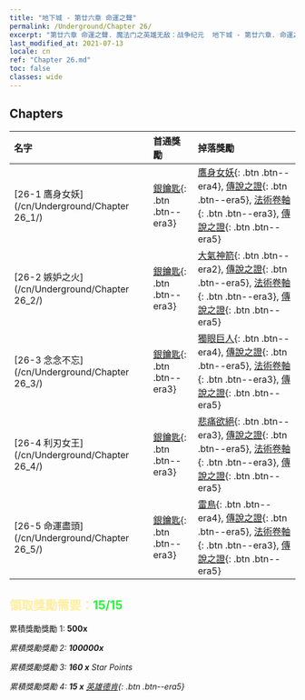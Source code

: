 ```yaml
---
title: "地下城 - 第廿六章 命運之聲"
permalink: /Underground/Chapter 26/
excerpt: "第廿六章 命運之聲. 魔法门之英雄无敌：战争纪元  地下城 - 第廿六章. 命運之聲"
last_modified_at: 2021-07-13
locale: cn
ref: "Chapter 26.md"
toc: false
classes: wide
---
```


## Chapters

  | 名字 |  首通獎勵 | 掉落獎勵 |
  |:------------|:------------|:------------| 
  | [26-1 鷹身女妖](/cn/Underground/Chapter 26_1/) | [銀鑰匙](/cn/Items/con_693/){: .btn .btn--era3} | [鷹身女妖](/cn/Items/unt_245/){: .btn .btn--era4}, [傳說之證](/cn/Items/mat_95/){: .btn .btn--era5}, [法術卷軸](/cn/Items/con_694/){: .btn .btn--era3}, [傳說之證](/cn/Items/mat_88/){: .btn .btn--era5} |
  | [26-2 嫉妒之火](/cn/Underground/Chapter 26_2/) | [銀鑰匙](/cn/Items/con_693/){: .btn .btn--era3} | [大氣神箭](/cn/Items/her_449/){: .btn .btn--era2}, [傳說之證](/cn/Items/mat_95/){: .btn .btn--era5}, [法術卷軸](/cn/Items/con_694/){: .btn .btn--era3}, [傳說之證](/cn/Items/mat_88/){: .btn .btn--era5} |
  | [26-3 念念不忘](/cn/Underground/Chapter 26_3/) | [銀鑰匙](/cn/Items/con_693/){: .btn .btn--era3} | [獨眼巨人](/cn/Items/unt_222/){: .btn .btn--era4}, [傳說之證](/cn/Items/mat_95/){: .btn .btn--era5}, [法術卷軸](/cn/Items/con_694/){: .btn .btn--era3}, [傳說之證](/cn/Items/mat_88/){: .btn .btn--era5} |
  | [26-4 利刃女王](/cn/Underground/Chapter 26_4/) | [銀鑰匙](/cn/Items/con_693/){: .btn .btn--era3} | [悲痛欲絕](/cn/Items/her_458/){: .btn .btn--era3}, [傳說之證](/cn/Items/mat_95/){: .btn .btn--era5}, [法術卷軸](/cn/Items/con_694/){: .btn .btn--era3}, [傳說之證](/cn/Items/mat_88/){: .btn .btn--era5} |
  | [26-5 命運盡頭](/cn/Underground/Chapter 26_5/) | [銀鑰匙](/cn/Items/con_693/){: .btn .btn--era3} | [雷鳥](/cn/Items/unt_221/){: .btn .btn--era4}, [傳說之證](/cn/Items/mat_95/){: .btn .btn--era5}, [法術卷軸](/cn/Items/con_694/){: .btn .btn--era3}, [傳說之證](/cn/Items/mat_88/){: .btn .btn--era5} |


## <span style="color: #ffeea0">   領取獎勵需要：</span><span style="color: #27f73a">15/15</span>

 累積獎勵獎勵 1:  **500x** <i class="fas fa-gem"/>

 累積獎勵獎勵 2:  **100000x** <i class="fas fa-coins"/>

 累積獎勵獎勵 3: **160 x** Star Points

 累積獎勵獎勵 4: **15 x** [英雄德肯](/cn/Items/her_387/){: .btn .btn--era5}

